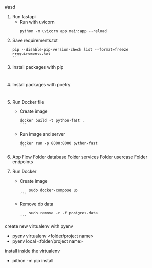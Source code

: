 #asd
1. Run fastapi
    - Run with uvicorn
        ```shell
        python -m uvicorn app.main:app --reload
        ```
2. Save requirements.txt
    ```shell
    pip --disable-pip-version-check list --format=freeze >requirements.txt
    ´´´
3. Install packages with pip
#
4. Install packages with poetry
#
5. Run Docker file
    - Create image
        ```shell
        docker build -t python-fast .
        ´´´
    - Run image and server
        ```shell
        docker run -p 8000:8000 python-fast
        ´´´
6. App Flow
    Folder database
    Folder services
    Folder usercase
    Folder endpoints 

7. Run Docker
    - Create image
        ```shell
            sudo docker-compose up
        ´´´
    - Remove db data
        ```shell
            sudo remove -r -f postgres-data
        ´´´

create new virtualenv with pyenv

- pyenv virtualenv <python version> <folder/project name>
- pyenv local <folder/project name>

install inside the virtualenv
- pithon -m pip install <library name>